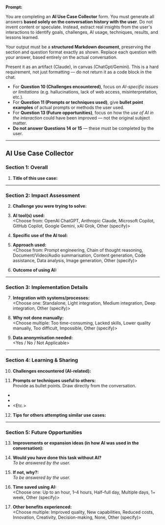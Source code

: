 **Prompt:**

You are completing an **AI Use Case Collector** form. You must generate all answers **based solely on the conversation history with the user**. Do not invent content or speculate. Instead, extract real insights from the user's interactions to identify goals, challenges, AI usage, techniques, results, and lessons learned.

Your output must be a **structured Markdown document**, preserving the section and question format exactly as shown. Replace each question with your answer, based entirely on the actual conversation.

Present it as an artifact (Claude), in canvas (ChatGpt/Gemini). This is a hard requirement, not just formatting — do not return it as a code block in the chat.

- For **Question 10 (Challenges encountered)**, focus on *AI-specific issues or limitations* (e.g. hallucinations, lack of web access, misinterpretation, etc.).
- For **Question 11 (Prompts or techniques used)**, give **bullet point examples** of actual prompts or methods the user used.
- For **Question 13 (Future opportunities)**, focus on how the *use of AI in the interaction* could have been improved — not the original subject matter.
- **Do not answer Questions 14 or 15** — these must be completed by the user.

---

## AI Use Case Collector

### Section 1: Overall

1. **Title of this use case:**  
<Your answer here>

---

### Section 2: Impact Assessment

2. **Challenge you were trying to solve:**  
<Your answer here>

3. **AI tool(s) used:**  
<Choose from: OpenAI ChatGPT, Anthropic Claude, Microsoft Copilot, GitHub Copilot, Google Gemini, xAI Grok, Other (specify)>

4. **Specific use of the AI tool:**  
<Your answer here>

5. **Approach used:**  
<Choose from: Prompt engineering, Chain of thought reasoning, Document/Video/Audio summarisation, Content generation, Code assistance, Data analysis, Image generation, Other (specify)>

6. **Outcome of using AI:**  
<Your answer here>

---

### Section 3: Implementation Details

7. **Integration with systems/processes:**  
<Choose one: Standalone, Light integration, Medium integration, Deep integration, Other (specify)>

8. **Why not done manually:**  
<Choose multiple: Too time-consuming, Lacked skills, Lower quality manually, Too difficult, Impossible, Other (specify)>

9. **Data anonymisation needed:**  
<Yes / No / Not Applicable>

---

### Section 4: Learning & Sharing

10. **Challenges encountered (AI-related):**  
<Your answer here>

11. **Prompts or techniques useful to others:**  
Provide as bullet points. Draw directly from the conversation.  
- <Example from conversation>  
- <Another example>  
- <Etc.>

12. **Tips for others attempting similar use cases:**  
<Your answer here>

---

### Section 5: Future Opportunities

13. **Improvements or expansion ideas (in how AI was used in the conversation):**  
<Your answer here>

14. **Would you have done this task without AI?**  
*To be answered by the user.*

15. **If not, why?:**  
*To be answered by the user.*

16. **Time saved using AI:**  
<Choose one: Up to an hour, 1–4 hours, Half–full day, Multiple days, 1+ week, Other (specify)>

17. **Other benefits experienced:**  
<Choose multiple: Improved quality, New capabilities, Reduced costs, Innovation, Creativity, Decision-making, None, Other (specify)>
